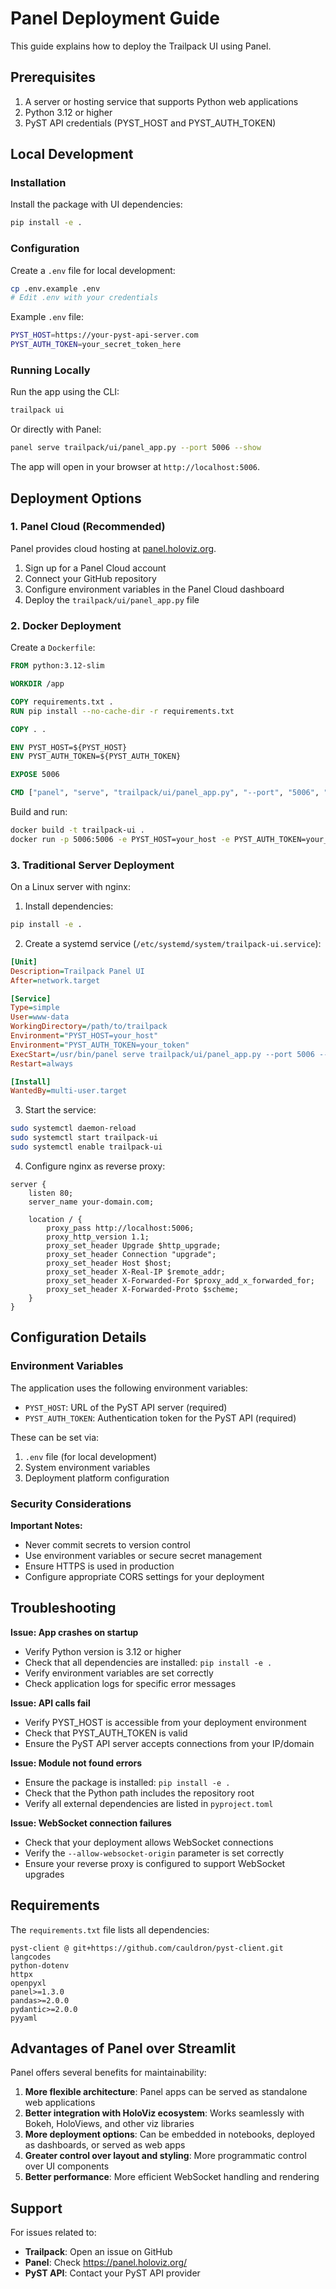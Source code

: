 # Panel Deployment Guide

This guide explains how to deploy the Trailpack UI using Panel.

## Prerequisites

1. A server or hosting service that supports Python web applications
2. Python 3.12 or higher
3. PyST API credentials (PYST_HOST and PYST_AUTH_TOKEN)

## Local Development

### Installation

Install the package with UI dependencies:

```bash
pip install -e .
```

### Configuration

Create a `.env` file for local development:

```bash
cp .env.example .env
# Edit .env with your credentials
```

Example `.env` file:

```bash
PYST_HOST=https://your-pyst-api-server.com
PYST_AUTH_TOKEN=your_secret_token_here
```

### Running Locally

Run the app using the CLI:

```bash
trailpack ui
```

Or directly with Panel:

```bash
panel serve trailpack/ui/panel_app.py --port 5006 --show
```

The app will open in your browser at `http://localhost:5006`.

## Deployment Options

### 1. Panel Cloud (Recommended)

Panel provides cloud hosting at [panel.holoviz.org](https://panel.holoviz.org).

1. Sign up for a Panel Cloud account
2. Connect your GitHub repository
3. Configure environment variables in the Panel Cloud dashboard
4. Deploy the `trailpack/ui/panel_app.py` file

### 2. Docker Deployment

Create a `Dockerfile`:

```dockerfile
FROM python:3.12-slim

WORKDIR /app

COPY requirements.txt .
RUN pip install --no-cache-dir -r requirements.txt

COPY . .

ENV PYST_HOST=${PYST_HOST}
ENV PYST_AUTH_TOKEN=${PYST_AUTH_TOKEN}

EXPOSE 5006

CMD ["panel", "serve", "trailpack/ui/panel_app.py", "--port", "5006", "--address", "0.0.0.0", "--allow-websocket-origin=*"]
```

Build and run:

```bash
docker build -t trailpack-ui .
docker run -p 5006:5006 -e PYST_HOST=your_host -e PYST_AUTH_TOKEN=your_token trailpack-ui
```

### 3. Traditional Server Deployment

On a Linux server with nginx:

1. Install dependencies:
```bash
pip install -e .
```

2. Create a systemd service (`/etc/systemd/system/trailpack-ui.service`):

```ini
[Unit]
Description=Trailpack Panel UI
After=network.target

[Service]
Type=simple
User=www-data
WorkingDirectory=/path/to/trailpack
Environment="PYST_HOST=your_host"
Environment="PYST_AUTH_TOKEN=your_token"
ExecStart=/usr/bin/panel serve trailpack/ui/panel_app.py --port 5006 --address 0.0.0.0
Restart=always

[Install]
WantedBy=multi-user.target
```

3. Start the service:
```bash
sudo systemctl daemon-reload
sudo systemctl start trailpack-ui
sudo systemctl enable trailpack-ui
```

4. Configure nginx as reverse proxy:

```nginx
server {
    listen 80;
    server_name your-domain.com;

    location / {
        proxy_pass http://localhost:5006;
        proxy_http_version 1.1;
        proxy_set_header Upgrade $http_upgrade;
        proxy_set_header Connection "upgrade";
        proxy_set_header Host $host;
        proxy_set_header X-Real-IP $remote_addr;
        proxy_set_header X-Forwarded-For $proxy_add_x_forwarded_for;
        proxy_set_header X-Forwarded-Proto $scheme;
    }
}
```

## Configuration Details

### Environment Variables

The application uses the following environment variables:

- `PYST_HOST`: URL of the PyST API server (required)
- `PYST_AUTH_TOKEN`: Authentication token for the PyST API (required)

These can be set via:
1. `.env` file (for local development)
2. System environment variables
3. Deployment platform configuration

### Security Considerations

**Important Notes:**
- Never commit secrets to version control
- Use environment variables or secure secret management
- Ensure HTTPS is used in production
- Configure appropriate CORS settings for your deployment

## Troubleshooting

**Issue: App crashes on startup**
- Verify Python version is 3.12 or higher
- Check that all dependencies are installed: `pip install -e .`
- Verify environment variables are set correctly
- Check application logs for specific error messages

**Issue: API calls fail**
- Verify PYST_HOST is accessible from your deployment environment
- Check that PYST_AUTH_TOKEN is valid
- Ensure the PyST API server accepts connections from your IP/domain

**Issue: Module not found errors**
- Ensure the package is installed: `pip install -e .`
- Check that the Python path includes the repository root
- Verify all external dependencies are listed in `pyproject.toml`

**Issue: WebSocket connection failures**
- Check that your deployment allows WebSocket connections
- Verify the `--allow-websocket-origin` parameter is set correctly
- Ensure your reverse proxy is configured to support WebSocket upgrades

## Requirements

The `requirements.txt` file lists all dependencies:

```
pyst-client @ git+https://github.com/cauldron/pyst-client.git
langcodes
python-dotenv
httpx
openpyxl
panel>=1.3.0
pandas>=2.0.0
pydantic>=2.0.0
pyyaml
```

## Advantages of Panel over Streamlit

Panel offers several benefits for maintainability:

1. **More flexible architecture**: Panel apps can be served as standalone web applications
2. **Better integration with HoloViz ecosystem**: Works seamlessly with Bokeh, HoloViews, and other viz libraries
3. **More deployment options**: Can be embedded in notebooks, deployed as dashboards, or served as web apps
4. **Greater control over layout and styling**: More programmatic control over UI components
5. **Better performance**: More efficient WebSocket handling and rendering

## Support

For issues related to:
- **Trailpack**: Open an issue on GitHub
- **Panel**: Check https://panel.holoviz.org/
- **PyST API**: Contact your PyST API provider
